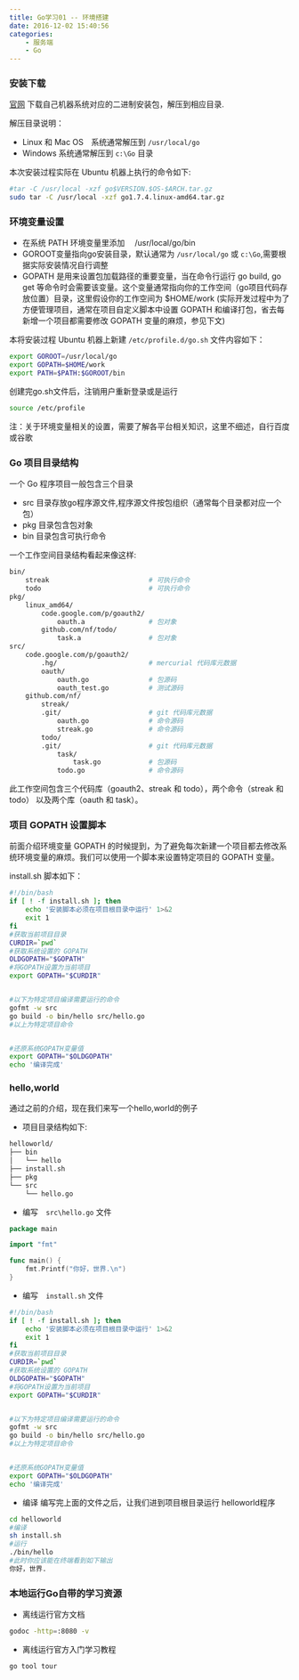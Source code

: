 ```yaml
---
title: Go学习01 -- 环境搭建
date: 2016-12-02 15:40:56
categories:
    - 服务端
    - Go
---
```


### 安装下载

[官网](https://golang.org/dl/) 下载自己机器系统对应的二进制安装包，解压到相应目录.

解压目录说明：
* Linux 和 Mac OS　系统通常解压到 `/usr/local/go`
* Windows 系统通常解压到 `c:\Go` 目录

本次安装过程实际在 Ubuntu 机器上执行的命令如下:

```bash
#tar -C /usr/local -xzf go$VERSION.$OS-$ARCH.tar.gz
sudo tar -C /usr/local -xzf go1.7.4.linux-amd64.tar.gz
```

### 环境变量设置 

* 在系统 PATH 环境变量里添加　 /usr/local/go/bin 
* GOROOT变量指向go安装目录，默认通常为 `/usr/local/go` 或 `c:\Go`,需要根据实际安装情况自行调整
* GOPATH 是用来设置包加载路径的重要变量，当在命令行运行 go build, go get 等命令时会需要该变量。这个变量通常指向你的工作空间（go项目代码存放位置）目录，这里假设你的工作空间为 $HOME/work (实际开发过程中为了方便管理项目，通常在项目自定义脚本中设置 GOPATH 和编译打包，省去每新增一个项目都需要修改 GOPATH 变量的麻烦，参见下文)

本将安装过程 Ubuntu 机器上新建 `/etc/profile.d/go.sh` 文件内容如下：

```bash
export GOROOT=/usr/local/go
export GOPATH=$HOME/work
export PATH=$PATH:$GOROOT/bin
```

创建完go.sh文件后，注销用户重新登录或是运行 

```bash
source /etc/profile
```

注：关于环境变量相关的设置，需要了解各平台相关知识，这里不细述，自行百度或谷歌

### Go 项目目录结构

一个 Go 程序项目一般包含三个目录

* src 目录存放go程序源文件,程序源文件按包组织（通常每个目录都对应一个包）
* pkg 目录包含包对象
* bin 目录包含可执行命令

一个工作空间目录结构看起来像这样:

```bash
bin/
    streak                         # 可执行命令
    todo                           # 可执行命令
pkg/
    linux_amd64/
        code.google.com/p/goauth2/
            oauth.a                # 包对象
        github.com/nf/todo/
            task.a                 # 包对象
src/
    code.google.com/p/goauth2/
        .hg/                       # mercurial 代码库元数据
        oauth/
            oauth.go               # 包源码
            oauth_test.go          # 测试源码
    github.com/nf/
        streak/
        .git/                      # git 代码库元数据
            oauth.go               # 命令源码
            streak.go              # 命令源码
        todo/
        .git/                      # git 代码库元数据
            task/
                task.go            # 包源码
            todo.go                # 命令源码
```

此工作空间包含三个代码库（goauth2、streak 和 todo），两个命令（streak 和 todo） 以及两个库（oauth 和 task）。

### 项目 GOPATH 设置脚本

前面介绍环境变量 GOPATH 的时候提到，为了避免每次新建一个项目都去修改系统环境变量的麻烦。我们可以使用一个脚本来设置特定项目的 GOPATH 变量。

install.sh 脚本如下：

```bash
#!/bin/bash
if [ ! -f install.sh ]; then
    echo '安装脚本必须在项目根目录中运行' 1>&2
    exit 1
fi
#获取当前项目目录
CURDIR=`pwd`
#获取系统设置的 GOPATH
OLDGOPATH="$GOPATH"
#将GOPATH设置为当前项目
export GOPATH="$CURDIR"


#以下为特定项目编译需要运行的命令
gofmt -w src
go build -o bin/hello src/hello.go
#以上为特定项目命令


#还原系统GOPATH变量值
export GOPATH="$OLDGOPATH"
echo '编译完成'
```


### hello,world

通过之前的介绍，现在我们来写一个hello,world的例子

* 项目目录结构如下:

```bash
helloworld/
├── bin
│   └── hello
├── install.sh
├── pkg
└── src
    └── hello.go
```


* 编写　`src\hello.go` 文件

```go
package main

import "fmt"

func main() {
    fmt.Printf("你好，世界.\n")
}
```


* 编写　`install.sh` 文件

```bash
#!/bin/bash
if [ ! -f install.sh ]; then
    echo '安装脚本必须在项目根目录中运行' 1>&2
    exit 1
fi
#获取当前项目目录
CURDIR=`pwd`
#获取系统设置的 GOPATH
OLDGOPATH="$GOPATH"
#将GOPATH设置为当前项目
export GOPATH="$CURDIR"


#以下为特定项目编译需要运行的命令
gofmt -w src
go build -o bin/hello src/hello.go
#以上为特定项目命令


#还原系统GOPATH变量值
export GOPATH="$OLDGOPATH"
echo '编译完成'
```


* 编译
编写完上面的文件之后，让我们进到项目根目录运行 helloworld程序

```bash
cd helloworld
#编译
sh install.sh
#运行
./bin/hello
#此时你应该能在终端看到如下输出
你好，世界.
```


### 本地运行Go自带的学习资源

* 离线运行官方文档
```bash
godoc -http=:8080 -v
```

* 离线运行官方入门学习教程
```bash
go tool tour
```